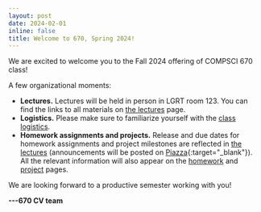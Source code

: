 ```yaml
---
layout: post
date: 2024-02-01
inline: false
title: Welcome to 670, Spring 2024!
---
```


We are excited to welcome you to the Fall 2024 offering of COMPSCI 670 class!

A few organizational moments:
- **Lectures.**
  Lectures will be held in person in LGRT room 123. 
  You can find the links to all materials on [the lectures](https://cvl-umass.github.io/compsci670-spring-2024/lectures/) page.
- **Logistics.**
  Please make sure to familiarize yourself with the [class logistics](https://cvl-umass.github.io/compsci670-spring-2024/logistics/).
- **Homework assignments and projects.**
  Release and due dates for homework assignments and project milestones are reflected in [the lectures](https://cvl-umass.github.io/compsci670-spring-2024/lectures/) (announcements will be posted on [Piazza](){:target="\_blank"}).
  All the relevant information will also appear on the [homework](https://cvl-umass.github.io/compsci670-spring-2024/homework/) and [project](https://cvl-umass.github.io/compsci670-spring-2024/project/) pages.

We are looking forward to a productive semester working with you!

**---670 CV team**
